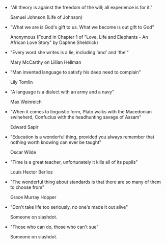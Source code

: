 * "All theory is against the freedom of the will; all experience is for it."

  Samuel Johnson (Life of Johnson)

* "What we are is God's gift to us. What we become is out gift to God"

  Anonymous (Found in Chapter 1 of "Love, Life and Elephants - An African Love Story" by Daphne Sheldrick)

* "Every word she writes is a lie, including 'and' and 'the'"

  Mary McCarthy on Lillian Hellman

* "Man invented language to satisfy his deep need to complain"

  Lily Tomlin

* "A language is a dialect with an army and a navy"

  Max Weinreich

* "When it comes to linguistic form, Plato walks with the Macedonian swineherd, Confucius with the headhunting savage of Assam" 

  Edward Sapir

* "Education is a wonderful thing, provided you always remember that nothing worth knowing can ever be taught"

  Oscar Wilde

* "Time is a great teacher, unfortunately it kills all of its pupils"

  Louis Hector Berlioz

* "The wonderful thing about standards is that there are so many of them to choose from" 

  Grace Murray Hopper

* "Don't take life too seriously, no one's made it out alive"

  Someone on slashdot.

* "Those who can do, those who can't sue"

  Someone on slashdot.